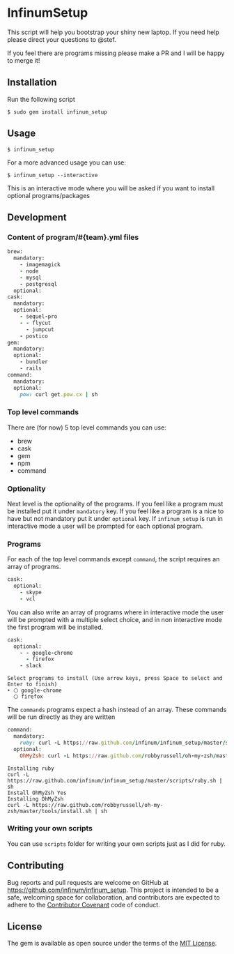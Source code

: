 # InfinumSetup

This script will help you bootstrap your shiny new laptop. If you need help please direct your questions to @stef.

If you feel there are programs missing please make a PR and I will be happy to merge it!

## Installation

Run the following script

    $ sudo gem install infinum_setup

## Usage

    $ infinum_setup

For a more advanced usage you can use:

    $ infinum_setup --interactive

This is an interactive mode where you will be asked if you want to install optional programs/packages

## Development

### Content of program/#{team}.yml files

``` ruby
brew:
  mandatory:
    - imagemagick
    - node
    - mysql
    - postgresql
  optional:
cask:
  mandatory:
  optional:
    - sequel-pro
    - - flycut
      - jumpcut
    - postico
gem:
  mandatory:
  optional:
    - bundler
    - rails
command:
  mandatory:
  optional:
    pow: curl get.pow.cx | sh
```

### Top level commands

There are (for now) 5 top level commands you can use:

- brew
- cask
- gem
- npm
- command

### Optionality

Next level is the optionality of the programs. If you feel like a program must be installed put it under `mandatory` key.
If you feel like a program is a nice to have but not mandatory put it under `optional` key. If `infinum_setup` is run in interactive mode a user will be prompted for each optional program.

### Programs

For each of the top level commands except `command`, the script requires an array of programs.

``` ruby
cask:
  optional:
    - skype
    - vcl
```

You can also write an array of programs where in interactive mode the user will be prompted with a multiple select choice, and in non interactive mode the first program will be installed.

``` ruby
cask:
  optional:
    - - google-chrome
      - firefox
    - slack
```

```
Select programs to install (Use arrow keys, press Space to select and Enter to finish)
‣ ⬡ google-chrome
  ⬡ firefox
```

The `commands` programs expect a hash instead of an array. These commands will be run directly as they are written

``` ruby
command:
  mandatory:
    ruby: curl -L https://raw.github.com/infinum/infinum_setup/master/scripts/ruby.sh | sh
  optional:
    OhMyZsh: curl -L https://raw.github.com/robbyrussell/oh-my-zsh/master/tools/install.sh | sh
```

```
Installing ruby
curl -L https://raw.github.com/infinum/infinum_setup/master/scripts/ruby.sh | sh
Install OhMyZsh Yes
Installing OhMyZsh
curl -L https://raw.github.com/robbyrussell/oh-my-zsh/master/tools/install.sh | sh
```

### Writing your own scripts

You can use `scripts` folder for writing your own scripts just as I did for ruby.

## Contributing

Bug reports and pull requests are welcome on GitHub at https://github.com/infinum/infinum_setup. This project is intended to be a safe, welcoming space for collaboration, and contributors are expected to adhere to the [Contributor Covenant](http://contributor-covenant.org) code of conduct.


## License

The gem is available as open source under the terms of the [MIT License](http://opensource.org/licenses/MIT).
